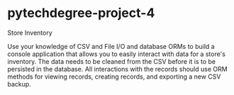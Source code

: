 # pytechdegree-project-4
Store Inventory

Use your knowledge of CSV and File I/O and database ORMs to build a console application that allows you to easily interact with data for a store's inventory. The data needs to be cleaned from the CSV before it is to be persisted in the database. All interactions with the records should use ORM methods for viewing records, creating records, and exporting a new CSV backup.
